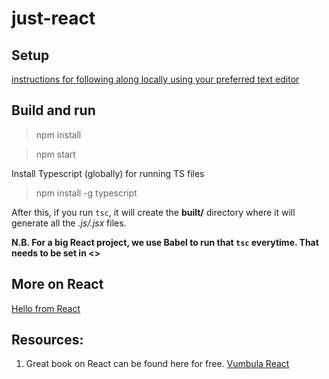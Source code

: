 # just-react

## Setup

[instructions for following along locally using your preferred text editor
](https://reactjs.org/tutorial/tutorial.html#setup-option-2-local-development-environment)

## Build and run

> npm install

> npm start

Install Typescript (globally) for running TS files

> npm install -g typescript

After this, if you run `tsc`, it will create the **built/** directory where it will generate all the *.js/.jsx* files.

**N.B. For a big React project, we use Babel to run that `tsc` everytime. That needs to be set in <>**

## More on React

[Hello from React](docs/mds/what-is-react.md)

## Resources:

1. Great book on React can be found here for free. [Vumbula React](docs/Vumbula_React.pdf)



